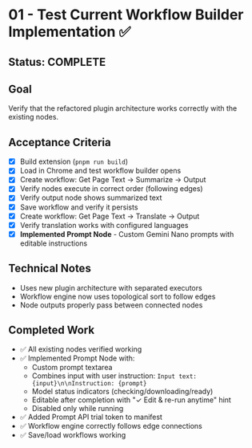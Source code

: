 # 01 - Test Current Workflow Builder Implementation ✅

## Status: COMPLETE

## Goal
Verify that the refactored plugin architecture works correctly with the existing nodes.

## Acceptance Criteria
- [x] Build extension (`pnpm run build`)
- [x] Load in Chrome and test workflow builder opens
- [x] Create workflow: Get Page Text → Summarize → Output
- [x] Verify nodes execute in correct order (following edges)
- [x] Verify output node shows summarized text
- [x] Save workflow and verify it persists
- [x] Create workflow: Get Page Text → Translate → Output
- [x] Verify translation works with configured languages
- [x] **Implemented Prompt Node** - Custom Gemini Nano prompts with editable instructions

## Technical Notes
- Uses new plugin architecture with separated executors
- Workflow engine now uses topological sort to follow edges
- Node outputs properly pass between connected nodes

## Completed Work
- ✅ All existing nodes verified working
- ✅ Implemented Prompt Node with:
  - Custom prompt textarea
  - Combines input with user instruction: `Input text: {input}\n\nInstruction: {prompt}`
  - Model status indicators (checking/downloading/ready)
  - Editable after completion with "✓ Edit & re-run anytime" hint
  - Disabled only while running
- ✅ Added Prompt API trial token to manifest
- ✅ Workflow engine correctly follows edge connections
- ✅ Save/load workflows working

